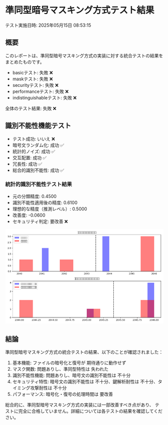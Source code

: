 # 準同型暗号マスキング方式テスト結果

テスト実施日時: 2025年05月15日 08:53:15

## 概要

このレポートは、準同型暗号マスキング方式の実装に対する統合テストの結果をまとめたものです。

- basicテスト: 失敗 ❌
- maskテスト: 失敗 ❌
- securityテスト: 失敗 ❌
- performanceテスト: 失敗 ❌
- indistinguishableテスト: 失敗 ❌

全体のテスト結果: 失敗 ❌

## 識別不能性機能テスト

- テスト成功: いいえ ❌
- 暗号文ランダム化: 成功 ✅
- 統計的ノイズ: 成功 ✅
- 交互配置: 成功 ✅
- 冗長性: 成功 ✅
- 総合的識別不能性: 成功 ✅

### 統計的識別不能性テスト結果

- 元の分類精度: 0.4500
- 識別不能性適用後の精度: 0.6100
- 理想的な精度（推測レベル）: 0.5000
- 改善度: -0.0600
- セキュリティ判定: 要改善 ❌

![識別不能性テスト](indistinguishable_test/indistinguishability_test_20250515-085313.png)

## 結論

準同型暗号マスキング方式の統合テストの結果、以下のことが確認されました：

1. 基本機能: ファイルの暗号化と復号が 期待通りに動作せず
2. マスク関数: 問題ありし、準同型特性は 失われた
3. 識別不能性機能: 問題ありし、暗号文の識別不能性は 不十分
4. セキュリティ特性: 暗号文の識別不能性は 不十分、鍵解析耐性は 不十分、タイミング攻撃耐性は 不十分
5. パフォーマンス: 暗号化・復号の処理時間は 要改善


総合的に、準同型暗号マスキング方式の実装には一部改善すべき点があり、
テストに完全に合格していません。詳細については各テストの結果を確認してください。
